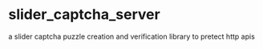 # slider_captcha_server
a slider captcha puzzle creation and verification library to pretect http apis
